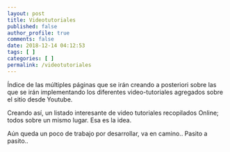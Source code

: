 ```yaml
---
layout: post
title: Videotutoriales
published: false
author_profile: true
comments: false
date: 2018-12-14 04:12:53
tags: [ ]
categories: [ ]
permalink: /videotutoriales
---
```

Índice de las múltiples páginas que se irán creando a posteriori sobre las que se irán implementando los diferentes video-tutoriales agregados sobre el sitio desde Youtube.

Creando así, un listado interesante de video tutoriales recopilados Online; todos sobre un mismo lugar. Esa es la idea.

Aún queda un poco de trabajo por desarrollar, va en camino.. Pasito a pasito..